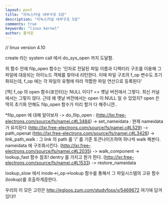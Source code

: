 ```yaml
---
layout: post
title: "리눅스커널 내부구조 5장"
description: "리눅스커널 내부구조 5장"
comments: true
keywords: "linux kernel"
author: 홍석준
---
```


// linux version 4.10

create 라는 system call 에서 do_sys_open 까지 도달함.

위 함수 안에 filp_open 함수는 '인자로 전달된 파일 이름과 디렉터리 구조를 이용해 그 파일에 대응되는 아이노드 객체를 찾아내 리턴한다. 이때 파일 구조의 f_op 변수도 초기화되는데, f_op 에는 각 파일의 유형에 따라 적합한 파일 연산으로 등록된다'

[책] f_op 의 open 함수(포인터)는 NULL 이다?
 => 옛날 버전에서 그렇다. 최신 커널에서는 그렇지 않다. 
  근데 왜 옛날 버전에서는 open 이 NULL 일 수 있었지?
  open 은 딱히 초기화 안해도 filp_open 함수가 미리 할거 다 해주니깐..

*filp_open 에 대해 알아보자
-> do_filp_open : (http://lxr.free-electrons.com/source/fs/namei.c#L3484)
 -> set_nameidata : 현재 nameidata 가 유지된다 (http://lxr.free-electrons.com/source/fs/namei.c#L529)
 -> path_openat (http://lxr.free-electrons.com/source/fs/namei.c#L3426)
  -> link_path_walk : 그 link 의 path 를 '/' 를 기준 토큰나이즈하여 하나씩 walk 해본다. nameidata 에 구조화시킨다. (http://lxr.free-electrons.com/source/fs/namei.c#L2035)
   -> walk_component 
    -> lookup_fast 함수 참조! dentry 를 가지고 뭔가 한다. (http://lxr.free-electrons.com/source/fs/namei.c#L1533)
 -> restore_nameidata

lookup_slow 에서 inode->i_op->lookup 함수를 통해서 그 파일시스템의 고유 함수(lookup)를 호출하게끔한다. 

우리의 이 모든 고민은 http://egloos.zum.com/studyfoss/v/5469672 여기에 담겨있다!!